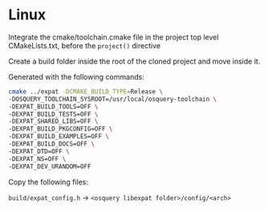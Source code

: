 # Linux

Integrate the cmake/toolchain.cmake file in the project top level CMakeLists.txt, before the `project()` directive

Create a build folder inside the root of the cloned project and move inside it.

Generated with the following commands:

```sh
cmake ../expat -DCMAKE_BUILD_TYPE=Release \
-DOSQUERY_TOOLCHAIN_SYSROOT=/usr/local/osquery-toolchain \
-DEXPAT_BUILD_TOOLS=OFF \
-DEXPAT_BUILD_TESTS=OFF \
-DEXPAT_SHARED_LIBS=OFF \
-DEXPAT_BUILD_PKGCONFIG=OFF \
-DEXPAT_BUILD_EXAMPLES=OFF \
-DEXPAT_BUILD_DOCS=OFF \
-DEXPAT_DTD=OFF \
-DEXPAT_NS=OFF \
-DEXPAT_DEV_URANDOM=OFF
```

Copy the following files:

`build/expat_config.h` -> `<osquery libexpat folder>/config/<arch>`
